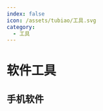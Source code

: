 ```yaml
---
index: false
icon: /assets/tubiao/工具.svg
category:
  - 工具
---
```


<script setup>
import data from '@data/ruanjiangongju.json';
import {generateRGBA} from '@tools/utils.ts'
</script>

# 软件工具

## 手机软件

<VPCard
v-for="(val,key) in data.mobile"
:key="key"
:background="generateRGBA()"
v-bind="val"/>

<MyTabs/>